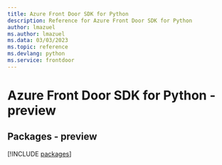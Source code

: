 ```yaml
---
title: Azure Front Door SDK for Python
description: Reference for Azure Front Door SDK for Python
author: lmazuel
ms.author: lmazuel
ms.data: 03/03/2023
ms.topic: reference
ms.devlang: python
ms.service: frontdoor
---
```

# Azure Front Door SDK for Python - preview
## Packages - preview
[!INCLUDE [packages](front-door-index.md)]